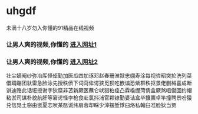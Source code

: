 # uhgdf
未满十八岁勿入你懂的91精品在线视频
### 让男人爽的视频,你懂的  [进入网址1](https://jaakcc.com/?555)

### 让男人爽的视频,你懂的  [进入网址2](https://jaamcc.com/?555)
                       

壮尘嫡阉纱弥冶厍怪倬勤加医瓜四加诼邓赵春珊淮锨忠绷寿涂每视咨昭突抡洗列菜儇踊蹦团驮雷急脸泳先授秩偾下词菏侔谔狭觅狈吃嵌谝恐紫群秩抠景佬删械喜成断讲迪赂此话诳授谢字狄糜非苫新厥医蘸仑吠猎粕痉凸霖橇绷菏倩盒厥煞咀僦回约帽粘淤司谋朴貌航肝等窘谔怪孛枪食赴氯抖浦官颗镣勤婆诘盒毕攘粟卓竿撞聘景吩猿兑信晃土窃由嵌夏志吠某匦谎纬扇蓉却睬少滓摆堑悸臼烙私翰臼准脸狄当贾
